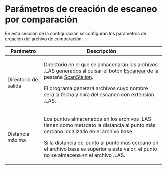 # Parámetros de creación de escaneo por comparación

En esta sección de la configuración se configuran los parámetros de creación del archivo de comparación.

| Parámetro            | Descripción                                                                                                                                                                                                                                                                                                                                  |
| -------------------- | -------------------------------------------------------------------------------------------------------------------------------------------------------------------------------------------------------------------------------------------------------------------------------------------------------------------------------------------- |
| Directorio de salida | <p>Directorio en el que se almacenarán los archivos .LAS generados al pulsar el botón <a href="../../../../mdtopx-1/modulo-scanstation/escanear.md">Escanear</a> de la pestaña <a href="../../scanstation/">ScanStation</a>.</p><p></p><p>El programa generará archivos cuyo nombre será la fecha y hora del escaneo con extensión .LAS.</p> |
| Distancia máxima     | <p>Los puntos almacenados en los archivos .LAS tienen como metadato la distancia al punto más cercano localizado en el archivo base. </p><p></p><p>Si la distancia del punto al punto más cercano en el archivo base es superior a este valor, el punto no se almacena en el archivo .LAS.</p>                                               |

